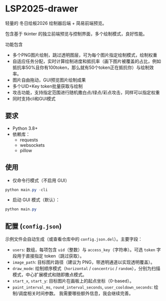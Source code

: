# LSP2025-drawer

轻量的 冬日绘板2026 绘制器后端 + 简易前端预览。

包含基于 tkinter 的独立前端预览与控制界面，多个绘制模式，良好性能。

功能包含

- 多个PNG图片绘制，跳过透明图层，可为每个图片指定绘制模式，绘制权重
- 自适应任务分配，实时计算绘制进度和抵抗率（画下图片被覆盖的占比，例如抵抗率50%且你有100token，那么就有50个token正在抵抗你）与绘制效率。
- 图片自由拖动，GUI预览图片绘制成果
- 多个UID+Key token批量获取与绘制
- 攻击功能，支持指定范围进行随机撒白点/绿点/彩点攻击，同样可以指定权重
- 同时支持cli和GUI模式

## 要求
- Python 3.8+
- 依赖库：
  - requests
  - websockets
  - pillow

## 使用
- 仅命令行模式（不启用 GUI）

```powershell
python main.py -cli
```

- 启动 GUI 模式（默认）：

```powershell
python main.py
```


## 配置 (`config.json`)
示例文件会自动生成（或查看仓库中的 `config.json.del`）。主要字段：
- `users`: 数组，每项包含 `uid`（整数）与 `access_key`（字符串）。可选 `token` 字段用于直接指定 token（跳过获取）。
- `image_path`: 目标图片路径（建议为 PNG，带透明通道以实现透明覆盖）。
- `draw_mode`: 绘制顺序模式（`horizontal` / `concentric` / `random`），分别为扫描模式，中心扩展模式和随即撒点模式。
- `start_x`, `start_y`: 目标图片在画板上的起点坐标（0-based）。
- `paint_interval_ms`, `round_interval_seconds`, `user_cooldown_seconds`: 绘制/调度相关时间参数。
我需要哪些额外信息，我会继续完善。
